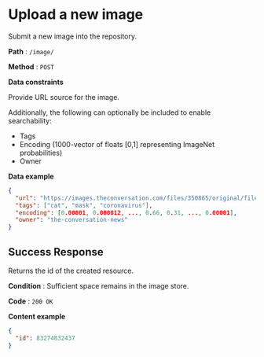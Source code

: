 # Upload a new image

Submit a new image into the repository.

**Path** : `/image/`

**Method** : `POST`

**Data constraints**

Provide URL source for the image.

Additionally, the following can optionally be included to enable searchability:

- Tags
- Encoding (1000-vector of floats [0,1] representing ImageNet probabilities)
- Owner

**Data example**

```json
{
  "url": "https://images.theconversation.com/files/350865/original/file-20200803-24-50u91u.jpg",
  "tags": ["cat", "mask", "coronavirus"],
  "encoding": [0.00001, 0.000012, ..., 0.66, 0.31, ..., 0.00001],
  "owner": "the-conversation-news"
}
```

## Success Response

Returns the id of the created resource.

**Condition** : Sufficient space remains in the image store.

**Code** : `200 OK`

**Content example**

```json
{
  "id": 83274832437
}
```
